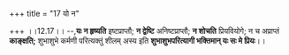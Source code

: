 +++
title = "17 यो न"

+++
।।12.17।। --,**यः न हृष्यति** इष्टप्राप्तौ; **न द्वेष्टि**
अनिष्टप्राप्तौ; **न शोचति** प्रियवियोगे; न च अप्राप्तं **काङ्क्षति;**
शुभाशुभे कर्मणी परित्यक्तुं शीलम् अस्य इति **शुभाशुभपरित्यागी भक्तिमान्
यः सः मे प्रियः**।।
